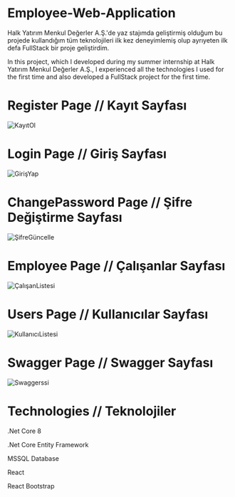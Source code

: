 # Employee-Web-Application
Halk Yatırım Menkul Değerler A.Ş.'de yaz stajımda geliştirmiş olduğum bu projede kullandığım tüm teknolojileri ilk kez deneyimlemiş olup ayrıyeten ilk defa FullStack bir proje geliştirdim.

In this project, which I developed during my summer internship at Halk Yatırım Menkul Değerler A.Ş., I experienced all the technologies I used for the first time and also developed a FullStack project for the first time.

# Register Page // Kayıt Sayfası
![KayıtOl](https://github.com/user-attachments/assets/7a698851-fee3-4f62-ae66-90bbb1469676)


# Login Page // Giriş Sayfası
![GirişYap](https://github.com/user-attachments/assets/71571fa1-01c9-4c99-8569-c432cbad2ee7)

# ChangePassword Page // Şifre Değiştirme Sayfası
![ŞifreGüncelle](https://github.com/user-attachments/assets/e76d1d2b-cab5-4237-8709-ac8359be4c10)

# Employee Page // Çalışanlar Sayfası
![ÇalışanListesi](https://github.com/user-attachments/assets/fe497dfc-04de-40f0-b78a-1c17603e1cb6)

# Users Page // Kullanıcılar Sayfası
![KullanıcıListesi](https://github.com/user-attachments/assets/513a7fcf-08e1-4b17-b5b5-a5a603a1dc26)

# Swagger Page // Swagger Sayfası
![Swaggerssi](https://github.com/user-attachments/assets/e97dbd36-60e5-4088-a8c5-be9938433cfc)


# Technologies // Teknolojiler

 .Net Core 8 
 
 .Net Core Entity Framework
 
 MSSQL Database
 
 React
 
 React Bootstrap
